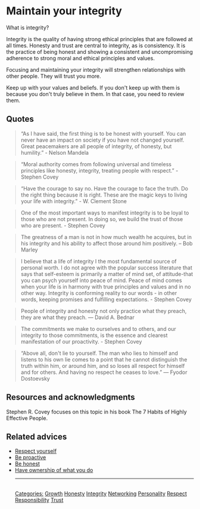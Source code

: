 # Maintain your integrity

What is integrity?

Integrity is the quality of having strong ethical principles that are followed at all times. Honesty and trust are central to integrity, as is consistency. It is the practice of being honest and showing a consistent and uncompromising adherence to strong moral and ethical principles and values.

Focusing and maintaining your integrity will strengthen relationships with other people. They will trust you more.

Keep up with your values and beliefs. If you don't keep up with them is because you don't truly believe in them. In that case, you need to review them.

## Quotes

> “As I have said, the first thing is to be honest with yourself. You can never have an impact on society if you have not changed yourself. Great peacemakers are all people of integrity, of honesty, but humility.” - Nelson Mandela

> “Moral authority comes from following universal and timeless principles like honesty, integrity, treating people with respect.” - Stephen Covey

> “Have the courage to say no. Have the courage to face the truth. Do the right thing because it is right. These are the magic keys to living your life with integrity.” - W. Clement Stone

> One of the most important ways to manifest integrity is to be loyal to those who are not present. In doing so, we build the trust of those who are present. - Stephen Covey

> The greatness of a man is not in how much wealth he acquires, but in his integrity and his ability to affect those around him positively. – Bob Marley

> I believe that a life of integrity I the most fundamental source of personal worth. I do not agree with the popular success literature that says that self-esteem is primarily a matter of mind set, of attitude-that you can psych yourself into peace of mind. Peace of mind comes when your life is in harmony with true principles and values and in no other way. Integrity is conforming reality to our words - in other words, keeping promises and fulfilling expectations. - Stephen Covey

> People of integrity and honesty not only practice what they preach, they are what they preach. — David A. Bednar

> The commitments we make to ourselves and to others, and our integrity to those commitments, is the essence and clearest manifestation of our proactivity. - Stephen Covey

> “Above all, don't lie to yourself. The man who lies to himself and listens to his own lie comes to a point that he cannot distinguish the truth within him, or around him, and so loses all respect for himself and for others. And having no respect he ceases to love.”
― Fyodor Dostoevsky

## Resources and acknowledgments

Stephen R. Covey focuses on this topic in his book The 7 Habits of Highly Effective People.

## Related advices

- [Respect yourself](Respect%20yourself/index.md)
- [Be proactive](Be%20proactive/index.md)
- [Be honest](Be%20honest/index.md)
- [Have ownership of what you do](Have%20ownership%20of%20what%20you%20do/index.md)<hr/><br/>[Categories:](Categories/index.md) [Growth](Categories/Growth.md) [Honesty](Categories/Honesty.md) [Integrity](Categories/Integrity.md) [Networking](Categories/Networking.md) [Personality](Categories/Personality.md) [Respect](Categories/Respect.md) [Responsibility](Categories/Responsibility.md) [Trust](Categories/Trust.md)